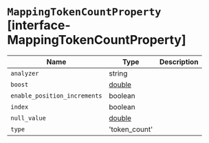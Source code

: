# `MappingTokenCountProperty` [interface-MappingTokenCountProperty]

| Name | Type | Description |
| - | - | - |
| `analyzer` | string | &nbsp; |
| `boost` | [double](./double.md) | &nbsp; |
| `enable_position_increments` | boolean | &nbsp; |
| `index` | boolean | &nbsp; |
| `null_value` | [double](./double.md) | &nbsp; |
| `type` | 'token_count' | &nbsp; |

